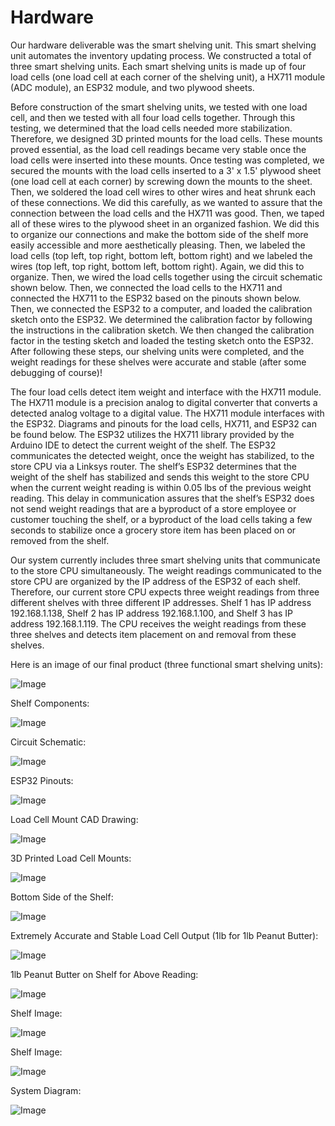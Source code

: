 # Hardware

Our hardware deliverable was the smart shelving unit. This smart shelving unit automates the inventory updating process. We constructed a total of three smart shelving units. Each smart shelving units is made up of four load cells (one load cell at each corner of the shelving unit), a HX711 module (ADC module), an ESP32 module, and two plywood sheets. 

Before construction of the smart shelving units, we tested with one load cell, and then we tested with all four load cells together. Through this testing, we determined that the load cells needed more stabilization. Therefore, we designed 3D printed mounts for the load cells. These mounts proved essential, as the load cell readings became very stable once the load cells were inserted into these mounts. Once testing was completed, we secured the mounts with the load cells inserted to a 3' x 1.5' plywood sheet (one load cell at each corner) by screwing down the mounts to the sheet. Then, we soldered the load cell wires to other wires and heat shrunk each of these connections. We did this carefully, as we wanted to assure that the connection between the load cells and the HX711 was good. Then, we taped all of these wires to the plywood sheet in an organized fashion. We did this to organize our connections and make the bottom side of the shelf more easily accessible and more aesthetically pleasing. Then, we labeled the load cells (top left, top right, bottom left, bottom right) and we labeled the wires (top left, top right, bottom left, bottom right). Again, we did this to organize. Then, we wired the load cells together using the circuit schematic shown below. Then, we connected the load cells to the HX711 and connected the HX711 to the ESP32 based on the pinouts shown below. Then, we connected the ESP32 to a computer, and loaded the calibration sketch onto the ESP32. We determined the calibration factor by following the instructions in the calibration sketch. We then changed the calibration factor in the testing sketch and loaded the testing sketch onto the ESP32. After following these steps, our shelving units were completed, and the weight readings for these shelves were accurate and stable (after some debugging of course)!

The four load cells detect item weight and interface with the HX711 module. The HX711 module is a precision analog to digital converter that converts a detected analog voltage to a digital value. The HX711 module interfaces with the ESP32. Diagrams and pinouts for the load cells, HX711, and ESP32 can be found below. The ESP32 utilizes the HX711 library provided by the Arduino IDE to detect the current weight of the shelf. The ESP32 communicates the detected weight, once the weight has stabilized, to the store CPU via a Linksys router. The shelf’s ESP32 determines that the weight of the shelf has stabilized and sends this weight to the store CPU when the current weight reading is within 0.05 lbs of the previous weight reading. This delay in communication assures that the shelf’s ESP32 does not send weight readings that are a byproduct of a store employee or customer touching the shelf, or a byproduct of the load cells taking a few seconds to stabilize once a grocery store item has been placed on or removed from the shelf.

Our system currently includes three smart shelving units that communicate to the store CPU simultaneously. The weight readings communicated to the store CPU are organized by the IP address of the ESP32 of each shelf. Therefore, our current store CPU expects three weight readings from three different shelves with three different IP addresses. Shelf 1 has IP address 192.168.1.138, Shelf 2 has IP address 192.168.1.100, and Shelf 3 has IP address 192.168.1.119. The CPU receives the weight readings from these three shelves and detects item placement on and removal from these shelves.


Here is an image of our final product (three functional smart shelving units):

![Image](./Images/Shelf_Image_3.jpg)



Shelf Components:

![Image](./Images/Shelf_Components.PNG)



Circuit Schematic:

![Image](./Images/Shelf_Ciruit_Schematic.PNG)



ESP32 Pinouts:

![Image](./Images/Pinouts.PNG)



Load Cell Mount CAD Drawing:

![Image](./Images/3D_Printed_Load_Cell_Mount_Design.PNG)



3D Printed Load Cell Mounts:

![Image](./Images/3D_Printed_Load_Cell_Mounts.jpg)



Bottom Side of the Shelf:

![Image](./Images/Bottom_Side_Of_Shelf.PNG)



Extremely Accurate and Stable Load Cell Output (1lb for 1lb Peanut Butter):

![Image](./Images/Load_Cell_Output.PNG)



1lb Peanut Butter on Shelf for Above Reading:

![Image](./Images/Load_Cell_Item.PNG)



Shelf Image:

![Image](./Images/Shelf_Image_1.PNG)



Shelf Image:

![Image](./Images/Shelf_Image_2.PNG)



System Diagram:

![Image](./Images/System_Diagram.PNG)


